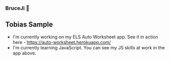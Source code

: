 ### BruceJi :cactus:
## Tobias Sample

<!--
**BruceJi7/BruceJi7** is a ✨ _special_ ✨ repository because its `README.md` (this file) appears on your GitHub profile.

Here are some ideas to get you started:

- 🔭 I’m currently working on ...
- 🌱 I’m currently learning ...
- 👯 I’m looking to collaborate on ...
- 🤔 I’m looking for help with ...
- 💬 Ask me about ...
- 📫 How to reach me: ...
- 😄 Pronouns: ...
- ⚡ Fun fact: ...
-->

- I'm currently working on my ELS Auto Worksheet app. See it in action here - https://auto-worksheet.herokuapp.com/
- I'm currently learning JavaScript. You can see my JS skills at work in the app above.
